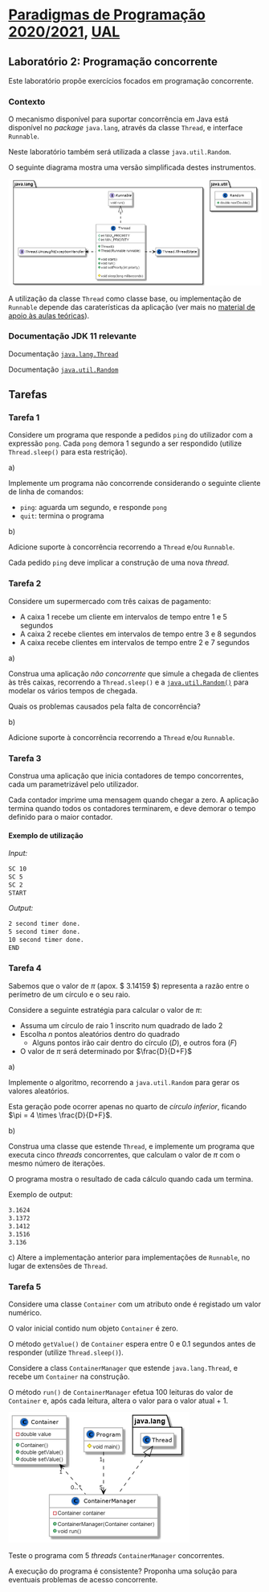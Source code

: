 # [Paradigmas de Programação 2020/2021](https://elearning.ual.pt/course/view.php?id=1946), [UAL](https://autonoma.pt/)

## Laboratório 2: Programação concorrente

Este laboratório propõe exercícios focados em programação concorrente.

### Contexto
O mecanismo disponível para suportar concorrência em Java está disponível no *package* `java.lang`, através da classe `Thread`, e interface `Runnable`.

Neste laboratório também será utilizada a classe `java.util.Random`.

O seguinte diagrama mostra uma versão simplificada destes instrumentos.

![](figures/java_thread.png)

A utilização da classe `Thread` como classe base, ou implementação de `Runnable` depende das caraterísticas da aplicação (ver mais no [material de apoio às aulas teóricas](https://elearning.ual.pt/mod/page/view.php?id=61575)).

### Documentação JDK 11 relevante
Documentação [`java.lang.Thread`](https://docs.oracle.com/en/java/javase/11/docs/api/java.base/java/lang/Thread.html)

Documentação [`java.util.Random`](https://docs.oracle.com/en/java/javase/11/docs/api/java.base/java/util/Random.html)


## Tarefas

### Tarefa 1
Considere um programa que responde a pedidos `ping` do utilizador com a expressão `pong`. Cada `pong` demora 1 segundo a ser respondido (utilize `Thread.sleep()` para esta restrição).

a)

Implemente um programa não concorrende considerando o seguinte cliente de linha de comandos:

- `ping`: aguarda um segundo, e responde `pong`
- `quit`: termina o programa

b)

Adicione suporte à concorrência recorrendo a `Thread` e/ou `Runnable`.

Cada pedido `ping` deve implicar a construção de uma nova *thread*.

### Tarefa 2
Considere um supermercado com três caixas de pagamento:

- A caixa 1 recebe um cliente em intervalos de tempo entre 1 e 5 segundos
- A caixa 2 recebe clientes em intervalos de tempo entre 3 e 8 segundos
- A caixa recebe clientes em intervalos de tempo entre 2 e 7 segundos

a)

Construa uma aplicação *não concorrente* que simule a chegada de clientes às três caixas, recorrendo a `Thread.sleep()` e a [`java.util.Random()`](https://docs.oracle.com/en/java/javase/11/docs/api/java.base/java/util/Random.html) para modelar os vários tempos de chegada.

Quais os problemas causados pela falta de concorrência?

b)

Adicione suporte à concorrência recorrendo a `Thread` e/ou `Runnable`.

### Tarefa 3
Construa uma aplicação que inicia contadores de tempo concorrentes, cada um parametrizável pelo utilizador.

Cada contador imprime uma mensagem quando chegar a zero. A aplicação termina quando todos os contadores terminarem, e deve demorar o tempo definido para o maior contador.

#### Exemplo de utilização

*Input:*
```shell
SC 10
SC 5
SC 2
START
```

*Output:*
```shell
2 second timer done.
5 second timer done.
10 second timer done.
END
```

### Tarefa 4
Sabemos que o valor de $\pi$ (apox. $ 3.14159 $) representa a razão entre o perímetro de um círculo e o seu raio.

Considere a seguinte estratégia para calcular o valor de $\pi$:

- Assuma um círculo de raio 1 inscrito num quadrado de lado 2
- Escolha $n$ pontos aleatórios dentro do quadrado
  - Alguns pontos irão cair dentro do círculo ($D$), e outros fora ($F$)
- O valor de $\pi$ será determinado por $\frac{D}{D+F}$

a)

Implemente o algoritmo, recorrendo a `java.util.Random` para gerar os valores aleatórios.

Esta geração pode ocorrer apenas no quarto de *círculo inferior*, ficando $\pi = 4 \times \frac{D}{D+F}$.

b)

Construa uma classe que estende `Thread`, e implemente um programa que executa cinco *threads* concorrentes, que calculam o valor de $\pi$ com o mesmo número de iterações.

O programa mostra o resultado de cada cálculo quando cada um termina.

Exemplo de output:

```shell
3.1624
3.1372
3.1412
3.1516
3.136
```

c) Altere a implementação anterior para implementações de `Runnable`, no lugar de extensões de `Thread`.

### Tarefa 5
Considere uma classe `Container` com um atributo onde é registado um valor numérico.

O valor inicial contido num objeto `Container` é zero.

O método `getValue()` de `Container` espera entre 0 e 0.1 segundos antes de responder (utilize `Thread.sleep()`).

Considere a class `ContainerManager` que estende `java.lang.Thread`, e recebe um `Container` na construção.

O método `run()` de `ContainerManager` efetua 100 leituras do valor de `Container` e, após cada leitura, altera o valor para o valor atual + 1.

![](figures/container.png)

Teste o programa com 5 *threads* `ContainerManager` concorrentes.

A execução do programa é consistente? Proponha uma solução para eventuais problemas de acesso concorrente.
